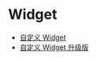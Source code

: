 # Widget

- [自定义 Widget](%E8%87%AA%E5%AE%9A%E4%B9%89Widget.md)
- [自定义 Widget 升级版](%E8%87%AA%E5%AE%9A%E4%B9%89Widget%E5%8D%87%E7%BA%A7%E7%89%88.md)
